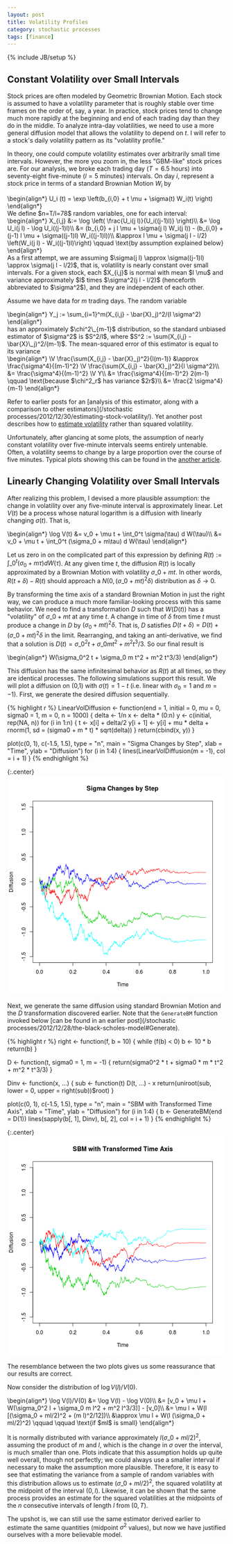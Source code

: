 ```yaml
---
layout: post
title: Volatility Profiles
category: stochastic processes
tags: [finance]
---
```

{% include JB/setup %}


## Constant Volatility over Small Intervals

Stock prices are often modeled by Geometric Brownian Motion. Each stock is assumed to have a volatility parameter that is roughly stable over time frames on the order of, say, a year. In practice, stock prices tend to change much more rapidly at the beginning and end of each trading day than they do in the middle. To analyze intra-day volatilities, we need to use a more general diffusion model that allows the volatility to depend on $t$. I will refer to a stock's daily volatility pattern as its "volatility profile."

In theory, one could compute volatility estimates over arbitrarily small time intervals. However, the more you zoom in, the less "GBM-like" stock prices are. For our analysis, we broke each trading day ($T=6.5$ hours) into seventy-eight five-minute ($l=5$ minutes) intervals. On day $i$, represent a stock price in terms of a standard Brownian Motion $W_i$ by

<div>\begin{align*}
U_i (t) = \exp \left(b_{i,0} + t \mu + \sigma(t) W_i(t) \right)
\end{align*}</div>
We define $n=T/l=78$ random variables, one for each interval:

<div>\begin{align*}
X_{i,j} &:= \log \left( \frac{U_i(j l)}{U_i((j-1)l)} \right)\\
 &= \log U_i(j l) - \log U_i((j-1)l)\\
 &= (b_{i,0} + j l \mu + \sigma(j l) W_i(j l)) - (b_{i,0} + (j-1) l \mu + \sigma((j-1)l) W_i((j-1)l))\\
 &\approx l \mu + \sigma(j l - l/2) \left(W_i(j l) - W_i((j-1)l)\right) \qquad \text{by assumption explained below}
\end{align*}</div>
As a first attempt, we are assuming $\sigma(j l) \approx \sigma((j-1)l) \approx \sigma(j l - l/2)$, that is, volatility is nearly constant over small intervals. For a given stock, each $X_{i,j}$ is normal with mean $l \mu$ and variance approximately $l$ times $\sigma^2(j l - l/2)$ (henceforth abbreviated to $\sigma^2$), and they are independent of each other.

Assume we have data for $m$ trading days. The random variable

<div>\begin{align*}
Y_j := \sum_{i=1}^m(X_{i,j} - \bar{X}_j)^2/(l \sigma^2)
\end{align*}</div>
has an approximately $\chi^2\_{m-1}$ distribution, so the standard unbiased estimator of $\sigma^2$ is $S^2/l$, where $S^2 := \sum(X_{i,j} - \bar{X}\_j)^2/(m-1)$. The mean-squared error of this estimator is equal to its variance

<div style='visibility: hidden; height: 0;'>$\newcommand{\V}{\text{Var}}$</div>

<div>\begin{align*}
\V \frac{\sum(X_{i,j} - \bar{X}_j)^2}{l(m-1)} &\approx \frac{\sigma^4}{(m-1)^2} \V \frac{\sum(X_{i,j} - \bar{X}_j)^2}{l \sigma^2}\\
 &= \frac{\sigma^4}{(m-1)^2} \V Y\\
 &= \frac{\sigma^4}{(m-1)^2} 2(m-1) \qquad \text{because $\chi^2_r$ has variance $2r$}\\
 &= \frac{2 \sigma^4}{m-1}
\end{align*}</div>

Refer to earlier posts for an [analysis of this estimator, along with a comparison to other estimators](/stochastic processes/2012/12/30/estimating-stock-volatility/). Yet another post describes how to [estimate volatility](/inference/2012/12/29/an-unbiased-estimator-for-normal-standard-deviation/) rather than squared volatility.

Unfortunately, after glancing at some plots, the assumption of nearly constant volatility over five-minute intervals seems entirely untenable. Often, a volatility seems to change by a large proportion over the course of five minutes. Typical plots showing this can be found in the [another article](/tutorial/2013/01/14/single-stock-circuit-breakers/).


## Linearly Changing Volatility over Small Intervals

After realizing this problem, I devised a more plausible assumption: the change in volatility over any five-minute interval is approximately linear. Let $V(t)$ be a process whose natural logarithm is a diffusion with linearly changing $\sigma(t)$. That is,

<div>\begin{align*}
\log V(t) &= v_0 + \mu t + \int_0^t \sigma(\tau) d W(\tau)\\
 &= v_0 + \mu t + \int_0^t (\sigma_0 + m\tau) d W(\tau)
\end{align*}</div>

Let us zero in on the complicated part of this expression by defining $R(t) := \int\_0^t (\sigma_0 + m\tau) d W(\tau)$. At any given time $t$, the diffusion $R(t)$ is locally approximated by a Brownian Motion with volatility $\sigma\_0 + mt$. In other words, $R(t+\delta) - R(t)$ should approach a $N(0, (\sigma\_0 + mt)^2 \delta)$ distribution as $\delta \rightarrow 0$.

By transforming the time axis of a standard Brownian Motion in just the right way, we can produce a much more familiar-looking process with this same behavior. We need to find a transformation $D$ such that $W(D(t))$ has a "volatility" of $\sigma\_0 + mt$ at any time $t$. A change in time of $\delta$ from time $t$ must produce a change in $D$ by $(\sigma_0 + mt)^2 \delta$. That is, $D$ satisfies $D(t+\delta) = D(t) + (\sigma\_0 + mt)^2 \delta$ in the limit. Rearranging, and taking an anti-derivative, we find that a solution is $D(t) = \sigma\_0^2 t + \sigma\_0 m t^2 + m^2 t^3/3$. So our final result is

<div>\begin{align*}
W(\sigma_0^2 t + \sigma_0 m t^2 + m^2 t^3/3)
\end{align*}</div>

This diffusion has the same infinitesimal behavior as $R(t)$ at all times, so they are identical processes. The following simulations support this result. We will plot a diffusion on (0,1) with $\sigma(t) = 1-t$ (i.e. linear with $\sigma_0=1$ and $m=-1$). First, we generate the desired diffusion sequentially.

{% highlight r %}
LinearVolDiffusion <- function(end = 1, initial = 0, mu = 0, sigma0 = 1, m = 0, 
n = 1000) {
delta <- 1/n
x <- delta * (0:n)
y <- c(initial, rep(NA, n))
for (i in 1:n) {
    t <- x[i] + delta/2
    y[i + 1] <- y[i] + mu * delta + rnorm(1, sd = (sigma0 + m * t) * sqrt(delta))
}
return(cbind(x, y))
}

plot(c(0, 1), c(-1.5, 1.5), type = "n", main = "Sigma Changes by Step", xlab = "Time", 
 ylab = "Diffusion")
for (i in 1:4) {
lines(LinearVolDiffusion(m = -1), col = i + 1)
}
{% endhighlight %}

{:.center}
![plot of chunk unnamed-chunk-1](/static/2013-01-08-volatility-profiles/unnamed-chunk-1.png) 


Next, we generate the same diffusion using standard Brownian Motion and the $D$ transformation discovered earlier. Note that the `GenerateBM` function invoked below [can be found in an earlier post](/stochastic processes/2012/12/28/the-black-scholes-model#Generate).

{% highlight r %}
right <- function(f, b = 10) {
while (f(b) < 0) b <- 10 * b
    return(b)
}

D <- function(t, sigma0 = 1, m = -1) {
    return(sigma0^2 * t + sigma0 * m * t^2 + m^2 * t^3/3)
}

Dinv <- function(x, ...) {
    sub <- function(t) D(t, ...) - x
    return(uniroot(sub, lower = 0, upper = right(sub))$root)
}

plot(c(0, 1), c(-1.5, 1.5), type = "n", main = "SBM with Transformed Time Axis", 
    xlab = "Time", ylab = "Diffusion")
for (i in 1:4) {
    b <- GenerateBM(end = D(1))
    lines(sapply(b[, 1], Dinv), b[, 2], col = i + 1)
}
{% endhighlight %}

{:.center}
![plot of chunk unnamed-chunk-2](/static/2013-01-08-volatility-profiles/unnamed-chunk-2.png) 


The resemblance between the two plots gives us some reassurance that our results are correct.

Now consider the distribution of $\log V(l)/V(0)$.

<div>\begin{align*}
\log V(l)/V(0) &= \log V(l) - \log V(0)\\
 &= [v_0 + \mu l + W(\sigma_0^2 l + \sigma_0 m l^2 + m^2 l^3/3)] - [v_0]\\
 &= \mu l + W(l [(\sigma_0 + ml/2)^2 + (m l)^2/12])\\
 &\approx \mu l + W(l (\sigma_0 + ml/2)^2) \qquad \qquad \text{if $ml$ is small}
\end{align*}</div>

It is normally distributed with variance approximately $l (\sigma\_0 + ml/2)^2$, assuming the product of $m$ and $l$, which is the change in $\sigma$ over the interval, is much smaller than one. Plots indicate that this assumption holds up quite well overall, though not perfectly; we could always use a smaller interval if necessary to make the assumption more plausible. Therefore, it is easy to see that estimating the variance from a sample of random variables with this distribution allows us to estimate $(\sigma\_0 + ml/2)^2$, the squared volatility at the midpoint of the interval $(0,l)$. Likewise, it can be shown that the same process provides an estimate for the squared volatilities at the midpoints of the $n$ consecutive intervals of length $l$ from $(0,T)$.

The upshot is, we can still use the same estimator derived earlier to estimate the same quantities (midpoint $\sigma^2$ values), but now we have justified ourselves with a more believable model.

